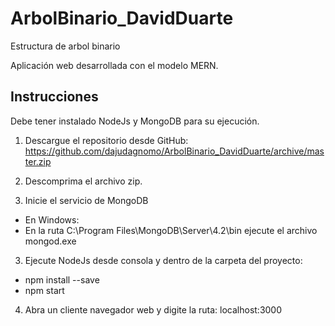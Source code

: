 # ArbolBinario_DavidDuarte
 Estructura de arbol binario

Aplicación web desarrollada con el modelo MERN.

## Instrucciones
Debe tener instalado NodeJs y MongoDB para su ejecución.

1. Descargue el repositorio desde GitHub:
https://github.com/dajudagnomo/ArbolBinario_DavidDuarte/archive/master.zip

2. Descomprima el archivo zip.

3. Inicie el servicio de MongoDB 
* En Windows: 
* En la ruta C:\Program Files\MongoDB\Server\4.2\bin ejecute el archivo mongod.exe

3. Ejecute NodeJs desde consola y dentro de la carpeta del proyecto:
* npm install --save
* npm start
 
 4. Abra un cliente navegador web y digite la ruta:
  localhost:3000
